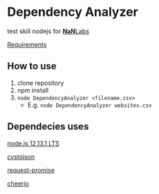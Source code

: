 Dependency Analyzer
===================
test skill nodejs for <a href="https://www.nan-labs.com/" target="_blank"><b>NaN</b>Labs</a>

[Requirements](./DependencyAnalyzer.pdf)

How to use
-----------
1. clone repository
2. npm install
3. `node DependencyAnalyzer <filename.csv>`
    * E.g. `node DependencyAnalyzer websites.csv`

Dependecies uses
----------------
[node.js 12.13.1 LTS ](https://nodejs.org/)

[cvstojson](https://www.npmjs.com/package/csvtojson)

[request-promise](https://www.npmjs.com/package/request-promise)

[cheerio](https://www.npmjs.com/package/cheerio)


